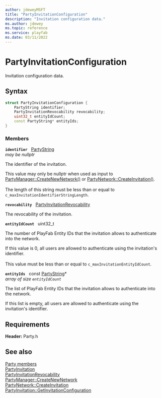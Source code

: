 ```yaml
---
author: jdeweyMSFT
title: "PartyInvitationConfiguration"
description: "Invitation configuration data."
ms.author: jdewey
ms.topic: reference
ms.service: playfab
ms.date: 03/11/2022
---
```


# PartyInvitationConfiguration  

Invitation configuration data.  

## Syntax  
  
```cpp
struct PartyInvitationConfiguration {  
    PartyString identifier;  
    PartyInvitationRevocability revocability;  
    uint32_t entityIdCount;  
    const PartyString* entityIds;  
}  
```
  
### Members  
  
**`identifier`** &nbsp; [PartyString](../typedefs.md)  
*may be nullptr*  
  
The identifier of the invitation.
  
This value may only be nullptr when used as input to [PartyManager::CreateNewNetwork()](../classes/PartyManager/methods/partymanager_createnewnetwork.md) or [PartyNetwork::CreateInvitation()](../classes/PartyNetwork/methods/partynetwork_createinvitation.md). <br /><br /> The length of this string must be less than or equal to ```c_maxInvitationIdentifierStringLength```.
  
**`revocability`** &nbsp; [PartyInvitationRevocability](../enums/partyinvitationrevocability.md)  
  
The revocability of the invitation.
  
**`entityIdCount`** &nbsp; uint32_t  
  
The number of PlayFab Entity IDs that the invitation allows to authenticate into the network.
  
If this value is 0, all users are allowed to authenticate using the invitation's identifier. <br /><br /> This value must be less than or equal to ```c_maxInvitationEntityIdCount```.
  
**`entityIds`** &nbsp; const [PartyString](../typedefs.md)*  
*array of size `entityIdCount`*  
  
The list of PlayFab Entity IDs that the invitation allows to authenticate into the network.
  
If this list is empty, all users are allowed to authenticate using the invitation's identifier.
  
  
## Requirements  
  
**Header:** Party.h
  
## See also  
[Party members](../party_members.md)  
[PartyInvitation](../classes/PartyInvitation/partyinvitation.md)  
[PartyInvitationRevocability](../enums/partyinvitationrevocability.md)  
[PartyManager::CreateNewNetwork](../classes/PartyManager/methods/partymanager_createnewnetwork.md)  
[PartyNetwork::CreateInvitation](../classes/PartyNetwork/methods/partynetwork_createinvitation.md)  
[PartyInvitation::GetInvitationConfiguration](../classes/PartyInvitation/methods/partyinvitation_getinvitationconfiguration.md)
  
  

